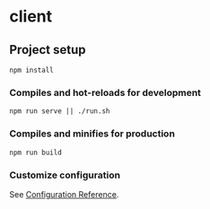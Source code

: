
# client

## Project setup
```
npm install
```

### Compiles and hot-reloads for development
```
npm run serve || ./run.sh
```

### Compiles and minifies for production
```
npm run build
```

### Customize configuration
See [Configuration Reference](https://cli.vuejs.org/config/).


```rust

```


```rust

```
